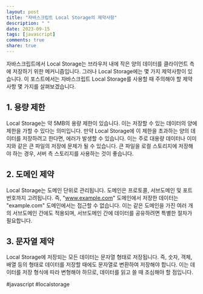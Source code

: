 ```yaml
---
layout: post
title: "자바스크립트 Local Storage의 제약사항"
description: " "
date: 2023-09-15
tags: [javascript]
comments: true
share: true
---
```


자바스크립트에서 Local Storage는 브라우저 내에 작은 양의 데이터를 클라이언트 측에 저장하기 위한 메커니즘입니다. 그러나 Local Storage에는 몇 가지 제약사항이 있습니다. 이 포스트에서는 자바스크립트 Local Storage를 사용할 때 주의해야 할 제약사항 몇 가지를 살펴보겠습니다.

## 1. 용량 제한

Local Storage는 약 5MB의 용량 제한이 있습니다. 이는 저장할 수 있는 데이터의 양에 제한을 가할 수 있다는 의미입니다. 만약 Local Storage에 이 제한을 초과하는 양의 데이터를 저장하려고 한다면, 에러가 발생할 수 있습니다. 이는 주로 대용량 데이터나 이미지와 같은 큰 파일의 저장에 문제가 될 수 있습니다. 큰 파일을 로컬 스토리지에 저장해야 하는 경우, 서버 측 스토리지를 사용하는 것이 좋습니다.

## 2. 도메인 제약

Local Storage는 도메인 단위로 관리됩니다. 도메인은 프로토콜, 서브도메인 및 포트 번호까지 고려됩니다. 즉, "www.example.com" 도메인에서 저장한 데이터는 "example.com" 도메인에서는 접근할 수 없습니다. 이는 같은 도메인을 가진 여러 개의 서브도메인 간에도 적용되며, 서브도메인 간에 데이터를 공유하려면 특별한 절차가 필요합니다.

## 3. 문자열 제약

Local Storage에 저장되는 모든 데이터는 문자열 형태로 저장됩니다. 즉, 숫자, 객체, 배열 등의 형태로 데이터를 저장할 때에도 문자열로 변환하여 저장해야 합니다. 이는 데이터를 저장 형식에 따라 변형해야 하므로, 데이터를 읽고 쓸 때 조심해야 할 점입니다.

#javascript #localstorage